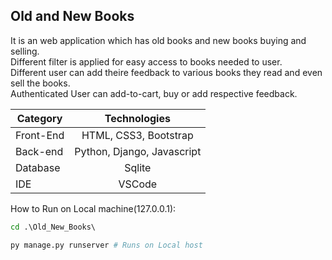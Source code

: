 ## Old and New Books
 
 It is an web application which has old books and new books buying and selling. <br/>
 Different filter is applied for easy access to books needed to user. <br/>
 Different user can add theire feedback to various books they read and even sell the books.<br/> 
 Authenticated User can add-to-cart, buy or add respective feedback.<br/>

| Category | Technologies | 
|-----------|:-----------:|
| Front-End | HTML, CSS3, Bootstrap | 
| Back-end | Python, Django, Javascript | 
| Database | Sqlite | 
| IDE | VSCode | 
 
 How to Run on Local machine(127.0.0.1):
```cmd
cd .\Old_New_Books\
```
 ```python
 py manage.py runserver # Runs on Local host
 ```
 
